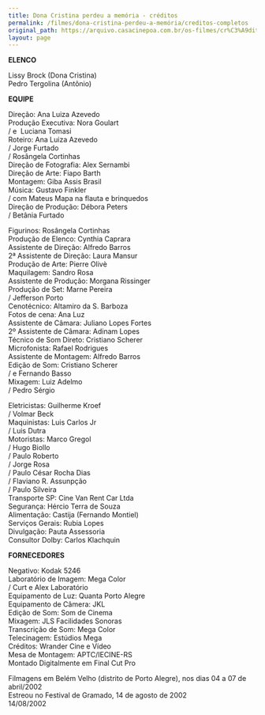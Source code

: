 ```yaml
---
title: Dona Cristina perdeu a memória - créditos
permalink: /filmes/dona-cristina-perdeu-a-memória/creditos-completos
original_path: https://arquivo.casacinepoa.com.br/os-filmes/cr%C3%A9ditos/dona-cristina-perdeu-mem%C3%B3ria.html
layout: page
---
```

**ELENCO**

Lissy Brock (Dona Cristina)\
Pedro Tergolina (Antônio)

**EQUIPE**

Direção: Ana Luiza Azevedo\
Produção Executiva: Nora Goulart\
/ e  Luciana Tomasi\
Roteiro: Ana Luiza Azevedo\
/ Jorge Furtado\
/ Rosângela Cortinhas\
Direção de Fotografia: Alex Sernambi\
Direção de Arte: Fiapo Barth\
Montagem: Giba Assis Brasil\
Música: Gustavo Finkler\
/ com Mateus Mapa na flauta e brinquedos\
Direção de Produção: Débora Peters\
/ Betânia Furtado

Figurinos: Rosângela Cortinhas\
Produção de Elenco: Cynthia Caprara\
Assistente de Direção: Alfredo Barros\
2ª Assistente de Direção: Laura Mansur\
Produção de Arte: Pierre Olivè\
Maquilagem: Sandro Rosa\
Assistente de Produção: Morgana Rissinger\
Produção de Set: Marne Pereira\
/ Jefferson Porto\
Cenotécnico: Altamiro da S. Barboza\
Fotos de cena: Ana Luz\
Assistente de Câmara: Juliano Lopes Fortes\
2º Assistente de Câmara: Adinam Lopes\
Técnico de Som Direto: Cristiano Scherer\
Microfonista: Rafael Rodrigues\
Assistente de Montagem: Alfredo Barros\
Edição de Som: Cristiano Scherer\
/ e Fernando Basso\
Mixagem: Luiz Adelmo\
/ Pedro Sérgio

Eletricistas: Guilherme Kroef\
/ Volmar Beck\
Maquinistas: Luis Carlos Jr\
/ Luis Dutra\
Motoristas: Marco Gregol\
/ Hugo Biollo\
/ Paulo Roberto\
/ Jorge Rosa\
/ Paulo César Rocha Dias\
/ Flaviano R. Assunpção\
/ Paulo Silveira\
Transporte SP: Cine Van Rent Car Ltda\
Segurança: Hércio Terra de Souza\
Alimentação: Castija (Fernando Montiel)\
Serviços Gerais: Rubia Lopes\
Divulgação: Pauta Assessoria\
Consultor Dolby: Carlos Klachquin

**FORNECEDORES**

Negativo: Kodak 5246\
Laboratório de Imagem: Mega Color\
/ Curt e Alex Laboratório\
Equipamento de Luz: Quanta Porto Alegre\
Equipamento de Câmera: JKL\
Edição de Som: Som de Cinema\
Mixagem: JLS Facilidades Sonoras\
Transcrição de Som: Mega Color\
Telecinagem: Estúdios Mega\
Créditos: Wrander Cine e Vídeo\
Mesa de Montagem: APTC/IECINE-RS\
Montado Digitalmente em Final Cut Pro

Filmagens em Belém Velho (distrito de Porto Alegre), nos dias 04 a 07 de abril/2002\
Estreou no Festival de Gramado, 14 de agosto de 2002\
14/08/2002